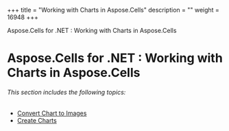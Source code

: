+++
title = "Working with Charts in Aspose.Cells" 
description = "" 
weight = 16948 
+++

Aspose.Cells for .NET : Working with Charts in Aspose.Cells  

# Aspose.Cells for .NET : Working with Charts in Aspose.Cells


###### This section includes the following topics:  

*   [Convert Chart to Images](https://docs2.aspose.com/cells/net/plugins/asposecellsnetfornpoi/missingfeaturesinnpoi/workingwithchartsinasposecells/convert+chart+to+images)
*   [Create Charts](https://docs2.aspose.com/cells/net/plugins/asposecellsnetfornpoi/missingfeaturesinnpoi/workingwithchartsinasposecells/create+charts)

